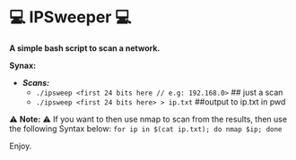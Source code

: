 # :computer: IPSweeper :computer:
**A simple bash script to scan a network.**

**Synax:**
- ***Scans:***
	- `./ipsweep <first 24 bits here // e.g: 192.168.0>` ## just a scan
	- `./ipsweep <first 24 bits here> > ip.txt`  ##output to ip.txt in pwd

:warning: **Note:** :warning:
If you want to then use nmap to scan from the results, then use the following Syntax below:
`for ip in $(cat ip.txt); do nmap $ip; done`

Enjoy.